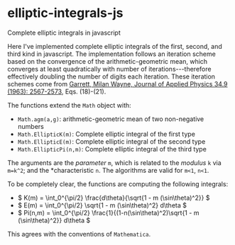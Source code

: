 # elliptic-integrals-js
Complete elliptic integrals in javascript

Here I've implemented complete elliptic integrals of the first, second, and third kind in javascript.
The implementation follows an iteration scheme based on the convergence of the arithmetic-geometric mean, which converges at least quadratically with number of iterations---therefore effectively doubling the number of digits each iteration.
These iteration schemes come from [Garrett, Milan Wayne, Journal of Applied Physics 34.9 (1963): 2567-2573](http://dx.doi.org/10.1063/1.1729771), Eqs. (18)-(21).

The functions extend the `Math` object with:
* `Math.agm(a,g)`: arithmetic-geometric mean of two non-negative numbers
* `Math.EllipticK(m)`: Complete elliptic integral of the first type
* `Math.EllipticE(m)`: Complete elliptic integral of the second type
* `Math.EllipticPi(n,m)`: Complete elliptic integral of the third type

The arguments are the *parameter* `m`, which is related to the *modulus* `k` via `m=k^2`; and the *characteristic `n`.
The algorithms are valid for `m<1`, `n<1`.

To be completely clear, the functions are computing the following integrals:
* $ K(m) = \int_0^{\pi/2} \frac{d\theta}{\sqrt{1 - m (\sin\theta)^2}} $
* $ E(m) = \int_0^{\pi/2} \sqrt{1 - m (\sin\theta)^2} d\theta $
* $ Pi(n,m) = \int_0^{\pi/2} \frac{1}{(1-n(\sin\theta)^2)\sqrt{1 - m (\sin\theta)^2}} d\theta $

This agrees with the conventions of `Mathematica`.
